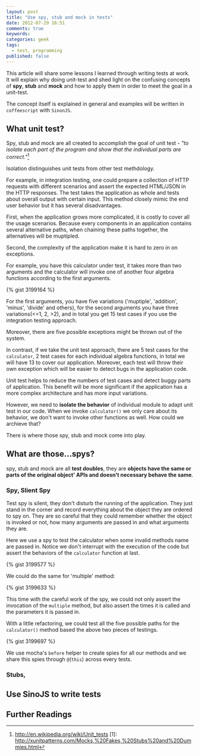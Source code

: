 ```yaml
---
layout: post
title: "Use spy, stub and mock in tests"
date: 2012-07-29 16:51
comments: true
keywords: 
categories: geek
tags: 
  - test, programming
published: false
---
```


This article will share some lessons I learned through writing tests at work. It will explain why doing unit-test and shed light on the confusing concepts of **spy**, **stub** and **mock** and how to apply them in order to meet the goal in a unit-test.

The concept itself is explained in general and examples will be written in `coffeescript` with `SinonJS`.

## What unit test?
Spy, stub and mock are all created to accomplish the goal of unit test - *"to isolate each part of the program and show that the individual parts are correct."*[^1]

Isolation distinguishes unit tests from other test methdology. 

For example, in integration testing, one could prepare a collection of HTTP requests with different scenarios and assert the expected HTML/JSON in the HTTP responses. The test takes the application as whole and tests about overall output with certain input. This method closely mimic the end user behavior but it has several disadvantages.

First, when the application grows more complicated, it is costly to cover all the usage scenarios. Because every components in an application contains several alternative paths, when chaining these paths together, the alternatives will be muptipled. 

Second, the complexity of the application make it is hard to zero in on exceptions.

For example, you have this calculator under test, it takes more than two arguments and the calculator will invoke one of another four algebra functions according to the first arguments. 

{% gist 3199164 %}

For the first arguments, you have five variations ('muptiple', 'addition', 'minus', 'divide' and others), for the second arguments you have three variations(<=1, 2, >2), and in total you get 15 test cases if you use the integration testing approach.

Moreover, there are five possible exceptions might be thrown out of the system.

In contrast, if we take the unit test approach, there are 5 test cases for the `calculator`, 2 test cases for each individual algebra functions, in total we will have 13 to cover our application. Moreover, each test will throw their own exception which will be easier to detect bugs in the application code.

Unit test helps to reduce the numbers of test cases and detect buggy parts of application. This benefit will be more significant if the application has a more complex architecture and has more input variations. 

However, we need to **isolate the behavior** of individual module to adapt unit test in our code. When we invoke `calculator()` we only care about its behavior, we don't want to invoke other functions as well. How could we archieve that? 

There is where those spy, stub and mock come into play.

## What are those…spys?
spy, stub and mock are all **test doubles**, they are **objects have the same or parts of the original object' APIs and doesn't necessary behave the same**. 

### Spy, Slient Spy
Test spy is silent, they don't disturb the running of the application. They just stand in the corner and record everything about the object they are ordered to spy on. They are so careful that they could remember whether the object is invoked or not, how many arguments are passed in and what arguments they are.

Here we use a spy to test the calculator when some invalid methods name are passed in. Notice we don't interrupt with the execution of the code but assert the behaviors of the `calculator` function at last.

{% gist 3199577 %}

We could do the same for 'multiple' method:

{% gist 3199633 %}

This time with the careful work of the spy, we could not only assert the invocation of the `multiple` method, but also assert the times it is called and the parameters it is passed in.

With a little refactoring, we could test all the five possible paths for the `calculator()` method based the above two pieces of testings. 

{% gist 3199697 %}

We use mocha's `before` helper to create spies for all our methods and we share this spies through `@`(`this`) across every tests. 

### Stubs, 
## Use SinoJS to write tests


## Further Readings

[^1]: http://en.wikipedia.org/wiki/Unit_tests
[1]: http://xunitpatterns.com/Mocks,%20Fakes,%20Stubs%20and%20Dummies.html
